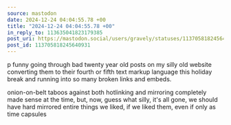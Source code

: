 ```yaml
---
source: mastodon
date: 2024-12-24 04:04:55.78 +00
title: "2024-12-24 04:04:55.78 +00"
in_reply_to: 113635041823179385
post_uri: https://mastodon.social/users/gravely/statuses/113705818245640931
post_id: 113705818245640931
---
```

p funny going through bad twenty year old posts on my silly old website converting them to their fourth or fifth text markup language this holiday break and running into so many broken links and embeds.

onion-on-belt taboos against both hotlinking and mirroring completely made sense at the time, but, now, guess what silly, it's all gone, we should have hard mirrored entire things we liked, if we liked them, even if only as time capsules


